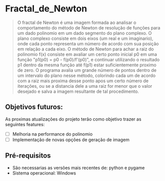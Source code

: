 # Fractal_de_Newton

> O fractal de Newton é uma imagem formada ao analisar o comportamento do método de Newton de resolução de funções para um dado polinomio em um dado segmento do plano complexo. O plano complexo consiste em dois eixos (um real e um imaginario), onde cada ponto representa um número de acordo com sua posição em relação a cada eixo. O método de Newton para achar a raiz do polinomio f(x) consiste em avaliar um certo ponto inicial p0 em uma função "p1(p0) = p0 - f(p0)/f'(p0)", e continuar utilizando o resultado p1 dentro da mesma função até f(p1) estar suficientemente proximo de zero. O programa avalia um grande número de pontos dentro de um intervalo do plano nesse método, colorindo cada um de acordo com a raiz mais proxima desse ponto apos um certo número de iterações, ou se a distancia dele a uma raiz for menor que o valor desejado e salva a imagem resultante de tal procedimento.

## Objetivos futuros:

As proximas atualizações do projeto terão como objetivo trazer as seguintes features:

- [ ] Melhoria na performance do polinomio
- [ ] Implementação de novas opções de geração de imagem

## Pré-requisitos

* São necessarias as versões mais recentes de: python e pygame
* Sistema operacional: Windows
